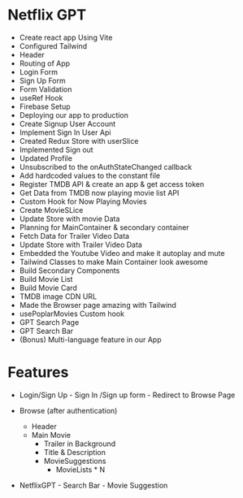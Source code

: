 # Netflix GPT
- Create react app Using Vite
- Configured Tailwind
- Header
- Routing of App 
- Login Form  
- Sign Up Form
- Form Validation
- useRef Hook
- Firebase Setup
- Deploying our app to production
- Create Signup User Account
- Implement Sign In User Api
- Created Redux Store with userSlice
- Implemented Sign out
- Updated Profile
- Unsubscribed to the onAuthStateChanged callback
- Add hardcoded values to the constant file
- Register TMDB API & create an app & get access token
- Get Data from TMDB now playing movie list API
- Custom Hook for Now Playing Movies
- Create MovieSLice
- Update Store with movie Data
- Planning for MainContainer & secondary container
- Fetch Data for Trailer Video Data
- Update Store with Trailer Video Data
- Embedded the Youtube Video and make it autoplay and mute
- Tailwind Classes to make Main Container look awesome
- Build Secondary Components
- Build Movie List
- Build Movie Card
- TMDB image CDN URL
- Made the Browser page amazing with Tailwind
- usePoplarMovies Custom hook
- GPT Search Page
- GPT Search Bar
- (Bonus) Multi-language feature in our App 

# Features
- Login/Sign Up
      - Sign In /Sign up form
      - Redirect to Browse Page
  
- Browse (after authentication)
     - Header
     - Main Movie
        - Trailer in Background
        - Title & Description
        - MovieSuggestions
            - MovieLists * N

- NetflixGPT
        - Search Bar
        - Movie Suggestion   